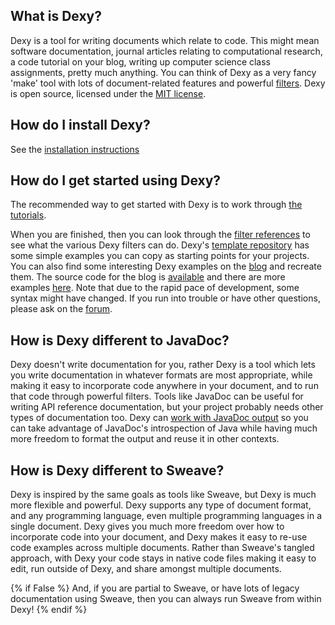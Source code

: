 ## What is Dexy?

Dexy is a tool for writing documents which relate to code. This might mean software documentation, journal articles relating to computational research, a code tutorial on your blog, writing up computer science class assignments, pretty much anything. You can think of Dexy as a very fancy 'make' tool with lots of document-related features and powerful [filters](/docs/filters). Dexy is open source, licensed under the [MIT license](http://www.opensource.org/licenses/mit-license).

## How do I install Dexy?

See the [installation instructions](/install)

## How do I get started using Dexy?

The recommended way to get started with Dexy is to work through [the tutorials](/docs/tutorials).

When you are finished, then you can look through the [filter references](/docs/filters) to see what the various Dexy filters can do. Dexy's [template repository](http://bitbucket.org/ananelson/dexy-templates) has some simple examples you can copy as starting points for your projects. You can also find some interesting Dexy examples on the [blog](http://blog.dexy.it) and recreate them. The source code for the blog is [available](http://bitbucket.org/ananelson/dexy-blog) and there are more examples [here](http://bitbucket.org/ananelson/dexy-examples). Note that due to the rapid pace of development, some syntax might have changed. If you run into trouble or have other questions, please ask on the [forum](http://discuss.dexy.it).

## How is Dexy different to JavaDoc?

Dexy doesn't write documentation for you, rather Dexy is a tool which lets you write documentation in whatever formats are most appropriate, while making it easy to incorporate code anywhere in your document, and to run that code through powerful filters. Tools like JavaDoc can be useful for writing API reference documentation, but your project probably needs other types of documentation too. Dexy can [work with JavaDoc output](http://blog.dexy.it/384) so you can take advantage of JavaDoc's introspection of Java while having much more freedom to format the output and reuse it in other contexts.

## How is Dexy different to Sweave?

Dexy is inspired by the same goals as tools like Sweave, but Dexy is much more flexible and powerful. Dexy supports any type of document format, and any programming language, even multiple programming languages in a single document. Dexy gives you much more freedom over how to incorporate code into your document, and Dexy makes it easy to re-use code examples across multiple documents. Rather than Sweave's tangled approach, with Dexy your code stays in native code files making it easy to edit, run outside of Dexy, and share amongst multiple documents.

{% if False %}
And, if you are partial to Sweave, or have lots of legacy documentation using Sweave, then you can always run Sweave from within Dexy!
{% endif %}


